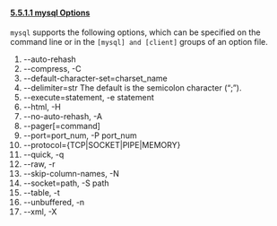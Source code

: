 #### [5.5.1.1 mysql Options](http://dev.mysql.com/doc/refman/5.7/en/mysql-command-options.html)

`mysql` supports the following options, which can be specified on the command line or in the `[mysql] and [client]` groups of an option file.

1. --auto-rehash
1. --compress, -C
1. --default-character-set=charset_name
1. --delimiter=str    The default is the semicolon character (“;”).
1. --execute=statement, -e statement
1. --html, -H
1. --no-auto-rehash, -A
1. --pager[=command]
1. --port=port_num, -P port_num
1. --protocol={TCP|SOCKET|PIPE|MEMORY}
1. --quick, -q
1. --raw, -r
1. --skip-column-names, -N
1. --socket=path, -S path
1. --table, -t
1. --unbuffered, -n
1. --xml, -X